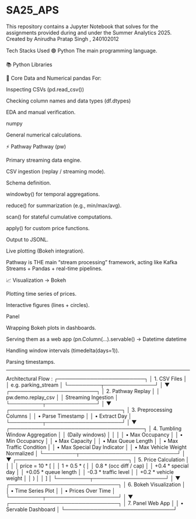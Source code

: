# SA25_APS
This repository contains a Jupyter Notebook that solves for the assignments provided during and under the Summer Analytics 2025. Created by Anirudha Pratap Singh , 240102012

Tech Stacks Used
🟢 Python
The main programming language.

📚 Python Libraries


🌟 Core Data and Numerical
pandas
For:

Inspecting CSVs (pd.read_csv())

Checking column names and data types (df.dtypes)

EDA and manual verification.

numpy

General numerical calculations.

⚡ Pathway
Pathway (pw)

Primary streaming data engine.

CSV ingestion (replay / streaming mode).

Schema definition.

windowby() for temporal aggregations.

reduce() for summarization (e.g., min/max/avg).

scan() for stateful cumulative computations.

apply() for custom price functions.

Output to JSONL.

Live plotting (Bokeh integration).

Pathway is THE main “stream processing” framework, acting like Kafka Streams + Pandas + real-time pipelines.

📈 Visualization
-> Bokeh

Plotting time series of prices.

Interactive figures (lines + circles).

Panel

Wrapping Bokeh plots in dashboards.

Serving them as a web app (pn.Column(...).servable()
  -> Datetime
datetime

Handling window intervals (timedelta(days=1)).

Parsing timestamps.
______________________________


Architectural Flow : 
┌────────────────────────┐
│ 1. CSV Files           │
│   e.g. parking_stream  │
└─────────┬──────────────┘
          │
          ▼
┌────────────────────────┐
│ 2. Pathway Replay      │
│    pw.demo.replay_csv  │
│  Streaming Ingestion   │
└─────────┬──────────────┘
          │
          ▼
┌───────────────────────────────┐
│ 3. Preprocessing Columns      │
│  • Parse Timestamp            │
│  • Extract Day                │
└─────────┬─────────────────────┘
          │
          ▼
┌─────────────────────────────────────┐
│ 4. Tumbling Window Aggregation      │
│   (Daily windows)                   │
│                                     │
│  • Max Occupancy                    │
│  • Min Occupancy                    │
│  • Max Capacity                     │
│  • Max Queue Length                 │
│  • Max Traffic Condition            │
│  • Max Special Day Indicator        │
│  • Max Vehicle Weight Normalized    │
└─────────┬───────────────────────────┘
          │
          ▼
┌───────────────────────────────┐
│ 5. Price Calculation          │
│                               │
│  price = 10 * [              │
│     1 + 0.5 * (              │
│       0.8 * (occ diff / cap) │
│       +0.4 * special day     │
│       +0.05 * queue length   │
│       -0.3 * traffic level   │
│       +0.2 * vehicle weight  │
│     )                        │
│   ]                          │
└─────────┬────────────────────┘
          │
          ▼
┌──────────────────────────────┐
│ 6. Bokeh Visualization       │
│   • Time Series Plot         │
│   • Prices Over Time         │
└─────────┬────────────────────┘
          │
          ▼
┌──────────────────────────────┐
│ 7. Panel Web App             │
│   • Servable Dashboard       │
└──────────────────────────────┘

